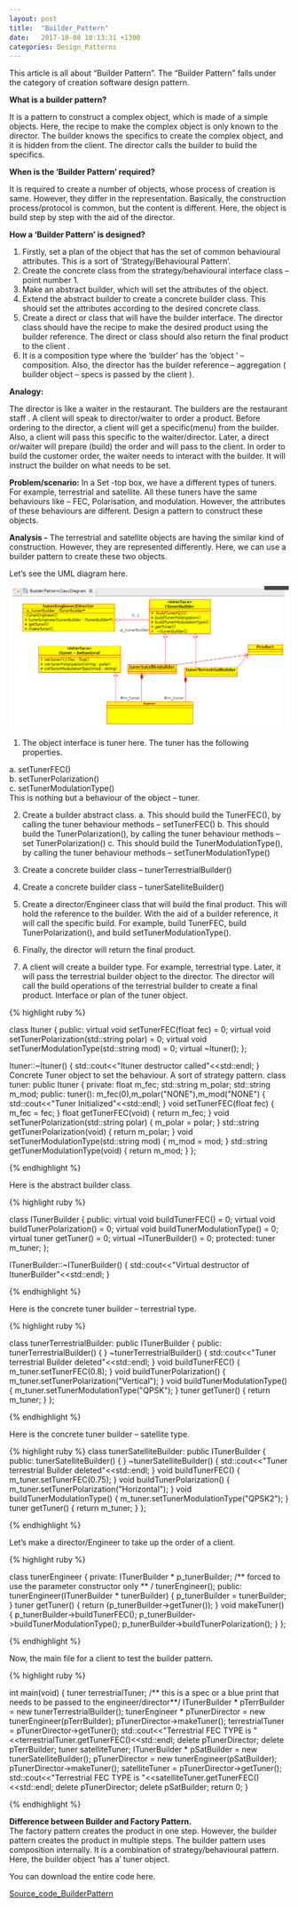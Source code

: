 ```yaml
---
layout: post
title:  "Builder_Pattern"
date:   2017-10-08 10:13:31 +1300
categories: Design_Patterns
---
```


This article is all about “Builder Pattern”. The “Builder Pattern” falls under
the category of creation software design pattern.

**What is a builder pattern?**

It is a pattern to construct a complex object, which is made of a simple
objects. Here, the recipe to make the complex object is only known to the
director. The builder knows the specifics to create the complex object, and it
is hidden from the client. The director calls the builder to build the
specifics.

**When is the ‘Builder Pattern’ required?**

It is required to create a number of objects, whose process of creation is
same. However, they differ in the representation. Basically, the construction
process/protocol is common, but the content is different. Here, the object is
build step by step with the aid of the director.

**How a ‘Builder Pattern’ is designed?**

1. Firstly, set a plan of the object that has the set of common behavioural
attributes. This is a sort of ‘Strategy/Behavioural Pattern’.
2. Create the concrete class from the strategy/behavioural interface class –
point number 1.
3. Make an abstract builder, which will set the attributes of the object.
4. Extend the abstract builder to create a concrete builder class. This should
set the attributes according to the desired concrete class.
5. Create a direct or class that will have the builder interface. The director
class should have the recipe to make the desired product using the builder
reference. The direct or class should also return the final product to the client .
6. It is a composition type where the ‘builder’ has the ‘object ’ – composition.
Also, the director has the builder reference – aggregation ( builder object –
specs is passed by the client ).

**Analogy:**

The director is like a waiter in the restaurant. The builders are the restaurant
staff . A client will speak to director/waiter to order a product. Before
ordering to the director, a client will get a specific(menu) from the builder.
Also, a client will pass this specific to the waiter/director.
Later, a direct or/waiter will prepare (build) the order and will pass to the
client. In order to build the customer order, the waiter needs to interact with
the builder. It will instruct the builder on what needs to be set.

**Problem/scenario:** In a Set -top box, we have a different types of tuners.
For example, terrestrial and satellite. All these tuners have the same
behaviours like – FEC, Polarisation, and modulation. However, the attributes
of these behaviours are different. Design a pattern to construct these objects.

**Analysis -** The terrestrial and satellite objects are having the similar
kind of construction. However, they are represented differently. Here, we can
use a builder pattern to create these two objects.

Let’s see the UML diagram here.

<img src="/assets/img/Builder_Pattern_UML.png" alt="Builder_Pattern_UML">

1. The object interface is tuner here. The tuner has the following properties.

  a. setTunerFEC() <br>
  b. setTunerPolarization() <br>
  c. setTunerModulationType() <br>
    This is nothing but a behaviour of the object – tuner.

2. Create a builder abstract class.
  a. This should build the TunerFEC(), by calling the tuner behaviour methods –
      setTunerFEC()
  b. This should build the TunerPolarization(), by calling the tuner behaviour
      methods – set TunerPolarization()
  c. This should build the TunerModulationType(), by calling the tuner behaviour
      methods – setTunerModulationType()
3. Create a concrete builder class – tunerTerrestrialBuilder()
4. Create a concrete builder class – tunerSatelliteBuilder()
5. Create a director/Engineer class that will build the final product. This will
   hold the reference to the builder. With the aid of a builder reference, it will
   call the specific build. For example, build TunerFEC, build
   TunerPolarization(), and build setTunerModulationType().

6. Finally, the director will return the final product.

7. A client will create a builder type. For example, terrestrial type.
  Later, it will pass the terrestrial builder object to the director. The director
  will call the build operations of the terrestrial builder to create a final product.
  Interface or plan of the tuner object.

{% highlight ruby %}

  class Ituner
  {
  public:
    virtual void setTunerFEC(float fec) = 0;
    virtual void setTunerPolarization(std::string polar) = 0;
    virtual void setTunerModulationType(std::string mod) = 0;
    virtual ~Ituner();
  };

  Ituner::~Ituner()
  {
    std::cout<<"Ituner destructor called"<<std::endl;
  }
    Concrete Tuner object to set the behaviour. A sort of strategy pattern.
    class tuner: public Ituner
    {
      private:
        float m_fec;
        std::string m_polar;
        std::string m_mod;
      public:
          tuner(): m_fec(0),m_polar("NONE"),m_mod("NONE")
          {
            std::cout<<"Tuner Initialized"<<std::endl;
          }
          void setTunerFEC(float fec)
          {
            m_fec = fec;
          }
          float getTunerFEC(void)
          {
            return m_fec;
          }
          void setTunerPolarization(std::string polar)
          {
            m_polar = polar;
          }
          std::string getTunerPolarization(void)
          {
            return m_polar;
          }
          void setTunerModulationType(std::string mod)
          {
            m_mod = mod;
          }
          std::string getTunerModulationType(void)
          {
            return m_mod;
          }
  };

  {% endhighlight %}

  Here is the abstract builder class.

  {% highlight ruby %}

  class ITunerBuilder
  {
    public:
      virtual void buildTunerFEC() = 0;
      virtual void buildTunerPolarization() = 0;
      virtual void buildTunerModulationType() = 0;
      virtual tuner getTuner() = 0;
      virtual ~ITunerBuilder() = 0;
    protected:
      tuner m_tuner;
  };

  ITunerBuilder::~ITunerBuilder()
  {
    std::cout<<"Virtual destructor of ItunerBuilder"<<std::endl;
  }

  {% endhighlight %}

  Here is the concrete tuner builder – terrestrial type.

  {% highlight ruby %}

  class tunerTerrestrialBuilder: public ITunerBuilder
  {
    public:
      tunerTerrestrialBuilder()
      {
      }
      ~tunerTerrestrialBuilder()
      {
        std::cout<<"Tuner terrestrial Builder deleted"<<std::endl;
      }
      void buildTunerFEC()
      {
        m_tuner.setTunerFEC(0.8);
      }
      void buildTunerPolarization()
      {
        m_tuner.setTunerPolarization("Vertical");
      }
      void buildTunerModulationType()
      {
        m_tuner.setTunerModulationType("QPSK");
      }
      tuner getTuner()
      {
        return m_tuner;
      }
  };

{% endhighlight %}

Here is the concrete tuner builder – satellite type.

{% highlight ruby %}
class tunerSatelliteBuilder: public ITunerBuilder
{
  public:
    tunerSatelliteBuilder()
    {
    }
    ~tunerSatelliteBuilder()
    {
      std::cout<<"Tuner terrestrial Builder deleted"<<std::endl;
    }
    void buildTunerFEC()
    {
      m_tuner.setTunerFEC(0.75);
    }
    void buildTunerPolarization()
    {
      m_tuner.setTunerPolarization("Horizontal");
    }
    void buildTunerModulationType()
    {
      m_tuner.setTunerModulationType("QPSK2");
    }
    tuner getTuner()
    {
      return m_tuner;
    }
};

{% endhighlight %}

Let’s make a director/Engineer to take up the order of a client.

{% highlight ruby %}

class tunerEngineer
{
  private:
    ITunerBuilder * p_tunerBuilder;
    /** forced to use the parameter constructor only ** /
    tunerEngineer();
    public:
        tunerEngineer(ITunerBuilder * tunerBuilder)
        {
          p_tunerBuilder = tunerBuilder;
        }
        tuner getTuner()
        {
          return (p_tunerBuilder->getTuner());
        }
        void makeTuner()
        {
          p_tunerBuilder->buildTunerFEC();
          p_tunerBuilder->buildTunerModulationType();
          p_tunerBuilder->buildTunerPolarization();
        }
};

{% endhighlight %}

Now, the main file for a client to test the builder pattern.

{% highlight ruby %}

int main(void)
{
  tuner terrestrialTuner;
  /** this is a spec or a blue print that needs to be passed to the engineer/director**/
  ITunerBuilder * pTerrBuilder = new tunerTerrestrialBuilder();
  tunerEngineer * pTunerDirector = new tunerEngineer(pTerrBuilder);
  pTunerDirector->makeTuner();
  terrestrialTuner = pTunerDirector->getTuner();
  std::cout<<"Terrestrial FEC TYPE is "<<terrestrialTuner.getTunerFEC()<<std::endl;
  delete pTunerDirector;
  delete pTerrBuilder;
  tuner satelliteTuner;
  ITunerBuilder * pSatBuilder = new tunerSatelliteBuilder();
  pTunerDirector = new tunerEngineer(pSatBuilder);
  pTunerDirector->makeTuner();
  satelliteTuner = pTunerDirector->getTuner();
  std::cout<<"Terrestrial FEC TYPE is "<<satelliteTuner.getTunerFEC()<<std::endl;
  delete pTunerDirector;
  delete pSatBuilder;
  return 0;
}

{% endhighlight %}

**Difference between Builder and Factory Pattern.**
<br>
The factory pattern creates the product in one step. However, the builder
pattern creates the product in multiple steps. The builder pattern uses
composition internally. It is a combination of strategy/behavioural
pattern. Here, the builder object ‘has a’ tuner object.

You can download the entire code here.

[Source_code_BuilderPattern](https://drive.google.com/open?id=1ncwbzoSmpxX9x-tOjzeVTJ6iEqGbUtFT)
